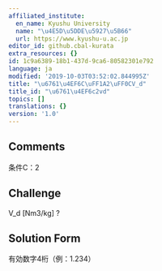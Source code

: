 ```yaml
---
affiliated_institute:
  en_name: Kyushu University
  name: "\u4E5D\u5DDE\u5927\u5B66"
  url: https://www.kyushu-u.ac.jp
editor_id: github.cbal-kurata
extra_resources: {}
id: 1c9a6389-18b1-437d-9ca6-80582301e792
language: ja
modified: '2019-10-03T03:52:02.844995Z'
title: "\u6761\u4EF6C\uFF1A2\uFF0CV_d"
title_id: "\u6761\u4EF6c2vd"
topics: []
translations: {}
version: '1.0'
---
```


## Comments
条件C：2

## Challenge
V_d [Nm3/kg] ?

## Solution Form
有効数字4桁（例：1.234）





